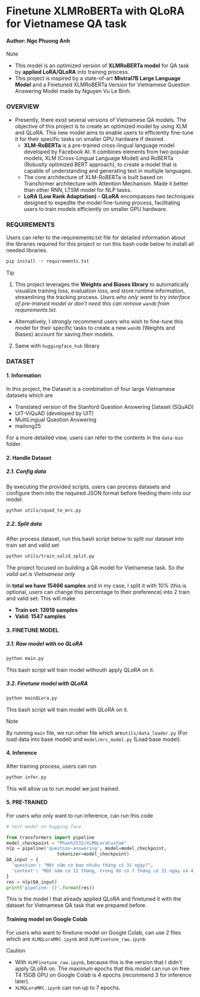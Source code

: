 # Finetune XLMRoBERTa with QLoRA for Vietnamese QA task
#### Author: Ngo Phuong Anh

> [!NOTE]
> - This model is an optimized version of **XLMRoBERTa model** for QA task by **applied LoRA/QLoRA** into training process.
> - This project is inspired by a state-of-art **Mistral7B Large Language Model** and a Finetuned XLMRoBERTa Version for Vietnamese Question Answering Model made by Nguyen Vu Le Binh.


### OVERVIEW
- Presently, there exist several versions of Vietnamese QA models. The objective of this project is to create an optimized model by using XLM and QLoRA. This new model aims to enable users to efficiently fine-tune it for their specific tasks on smaller GPU hardware if desired.
  - **XLM-RoBERTa** is a pre-trained cross-lingual language model developed by Facebook AI. It combines elements from two popular models, XLM (Cross-Lingual Language Model) and RoBERTa (Robustly optimized BERT approach), to create a model that is capable of understanding and generating text in multiple languages. 
  - The core architecture of XLM-RoBERTa is built based on Transformer architecture with Attention Mechanism. Made it better than other RNN, LTSM model for NLP tasks.
  - **LoRA (Low Rank Adaptation) - QLoRA** encompasses two techniques designed to expedite the model fine-tuning process, facilitating users to train models efficiently on smaller GPU hardware.


### REQUIREMENTS

Users can refer to the requirements.txt file for detailed information about the libraries required for this project or run this bash code below to install all needed libraries.
```bash
pip install -r requirements.txt
```
> [!TIP]
> 1. This project leverages the **Weights and Biases library** to automatically visualize training loss, evaluation loss, and store runtime information, streamlining the tracking process. *Users who only want to try interface of pre-trained model or don't need this can remove ```wandb``` from requirements.txt.*
> - Alternatively, I strongly recommend users who wish to fine-tune this model for their specific tasks to create a new ```wandb``` (Weights and Biases) account for saving their models.
> 2. Same with ```huggingface_hub``` library

### DATASET
#### 1. Information
In this project, the Dataset is a combination of four large Vietnamese datasets which are
- Translated version of the Stanford Question Answering Dataset (SQuAD)
- UIT-ViQuAD (developed by UIT)
- MultiLingual Question Answering
- mailong25

For a more detailed view, users can refer to the contents in the ```data-bin``` folder.

#### 2. Handle Dataset
##### 2.1. Config data 
By executing the provided scripts, users can process datasets and configure them into the required JSON format before feeding them into our model.
```bash
python utils/squad_to_mrc.py
```

##### 2.2. Split data 
After process dataset, run this bash script below to split our dataset into train set and valid set
```bash
python utils/train_valid_split.py
```

The project focused on building a QA model for Vietnamese task. So _the valid set is Vietnamese only_ 

In **total we have 15466 samples** and in my case, I split it with 10% (this is optional, users can change this percentage to their preference) into 2 train and valid set. This will make

- **Train set: 13919 samples**
- **Valid: 1547 samples**

#### 3. FINETUNE MODEL
##### 3.1. Raw model with no QLoRA
```bash
python main.py
```

This bash script will train model withouth apply QLoRA on it. 

##### 3.2. Finetune model with QLoRA
```bash
python mainQLora.py
```
This bash script will train model with QLoRA on it.

> [!NOTE]
> By running ```main``` file, we run other file which are```utils/data_loader.py``` (For load data into base model) and ```model/mrc_model.py``` (Load base model).

#### 4. Inference
After training process, users can run
```bash
python infer.py
```
This will allow us to run model we just trained.

#### 5. PRE-TRAINED
For users who only want to run inference, can run this code
```py
# test model on hugging face

from transformers import pipeline
model_checkpoint = "Phanh2532/XLMQLoraCustom"
nlp = pipeline('question-answering', model=model_checkpoint,
                   tokenizer=model_checkpoint)
QA_input = {
  'question': "Một năm có bao nhiêu tháng có 31 ngày?",
  'context': "Một năm có 12 tháng, trong đó có 7 tháng có 31 ngày và 4 tháng có 30 ngày."
}
res = nlp(QA_input)
print('pipeline: {}'.format(res))
```
This is the model I that already applied QLoRA and finetuned it with the dataset for Vietnamese QA task that we prepared before.

#### Training model on Google Colab
For users who want to finetune model on Google Colab, can use 2 files which are ```XLMQLoraMRC.ipynb``` and ```XLMFinetune_raw.ipynb```
> [!CAUTION]
> - With ```XLMFinetune_raw.ipynb```, because this is the version that I didn't apply QLoRA on. The maximum epochs that this model can run on free T4 15GB GPU on Google Colab is 4 epochs (recommend 3 for inference later).
> - ```XLMQLoraMRC.ipynb``` can run up to 7 epochs.
